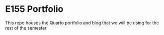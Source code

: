 # E155 Portfolio

This repo houses the Quarto portfolio and blog that we will be using for the rest of the semester.